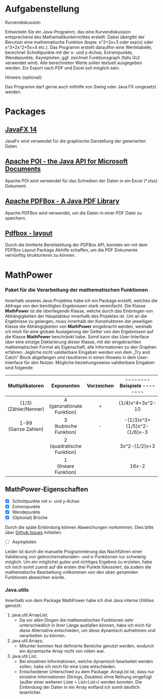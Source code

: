 
# Aufgabenstellung  
  
Kurvendiskussion  
  
Entwickeln Sie ein Java-Programm, das eine Kurvendiskussion entsprechend des Mathematikunterrichtes erstellt. Dabei übergibt der Benutzer eine mathematische Funktion (bspw. x^2+2x+3 oder exp(x) oder x^3+2x^2+5x+4 etc.). Das Programm erstellt daraufhin eine Wertetabelle, berechnet Schnittpunkte mit der x- und y-Achse, Extrempunkte, Wendepunkte, Asymptoten, ggf. zeichnet Funktionsgraph (falls GUI verwendet wird). Alle berechneten Werte sollen textuell ausgegeben werden. Ein Export nach PDF und Excel soll möglich sein.   
  
Hinweis (optional):   
 
Das Programm darf gerne auch mithilfe von Swing oder Java FX umgesetzt werden.   
  
# Packages

##  [JavaFX 14](https://openjfx.io/index.html)
JavaFx wird verwendet für die graphische Darstellung der generierten Daten 

##  [Apache POI - the Java API for Microsoft Documents](https://poi.apache.org/index.html)
Apache POI wird verwendet für das Schreiben der Daten in ein Excel (*.xlsx) Dokument.

## [Apache PDFBox  - A Java PDF Library](https://pdfbox.apache.org/)
Apache PDFBox wird verwendet, um die Daten in einer PDF Datei zu speichern.

## [Pdfbox - layout](https://github.com/ralfstuckert/pdfbox-layout)
Durch die limitierte Bereitstellung der PDFBox API, konnten wir mit dem PDFBox Layout Package Abhilfe schaffen, um die PDF Dokumente vernünftig strukturieren zu können.

# MathPower 
### Paket für die Verarbeitung der mathematischen Funktionen

Innerhalb unseres Java-Projektes habe ich ein Package erstellt, welches die Abfrage von den benötigten Ergebnissen stark vereinfacht. Die Klasse **MathPower** ist die überliegende Klasse, welche durch das Einbringen von Abhängigkeiten der Hauptakteur innerhalb des Projektes ist. Um an die Ergebnisse zu gelangen, muss innerhalb der Konstruktoren der jeweiligen Klasse die Abhängigkeiten von **MathPower** eingebracht werden, weshalb ich mich für eine globale Auslagerung der Getter von den Ergebnissen auf die Klasse **MathPower** beschränkt habe. Somit kann das User-Interface über eine einzige Deklarierung dieser Klasse, mit der eingebrachten mathematischen Formel als Eigenschaft, alle Informationen zu den Graphen erfahren. Jegliche nicht validierbare Eingaben werden von dem „Try and Catch“ Block abgefangen und resultieren in einen Hinweis in dem User-Interface für den Nutzer. Mögliche beziehungsweise validierbare Eingaben sind folgende: 

| Multiplikatoren  | Exponenten | Vorzeichen | -------- Beispiele -------- |
| :---: | :---: | :---: | :---: |
| (1/3) <br/> (Zähler/Nenner) | 4 <br/> (ganzrationale Funktion) | + | (1/4)x^4+3x^2-10 |
| 1-99  <br/> (Ganze Zahlen) | 3 <br/> (kubische Funktion) | - | -(1/3)x^3+(1/5)x^2-(1/6)x-3 |
|  | 2 <br/> (quadratische Funktion) |  | 3x^2-(1/2)x+3 |
|  | 1 <br/> (lineare Funktion) |  | 16x-2 |

## MathPower-Eigenschaften
- [x] Schnittpunkte mit x- und y-Achse
- [x] Extrempunkte
- [x] Wendepunkte
- [x] \(Optional) Brüche 

Durch die späte Einbindung können Abweichungen vorkommen. Dies bitte über [Github Issues](https://github.com/goeckenils/curvesketching/issues/new) mitteilen.

- [ ] Asymptoten

Leider ist durch die manuelle Programmierung das Nachführen einer Validierung von gebrochenrationalen- und e-Funktionen nur schwierig möglich. Um ein möglichst gutes und richtiges Ergebnis zu erzielen, habe ich mich somit zuerst auf die ersten drei Punkte fokossiert, da zudem die mathematische Bearbeitung vollkommen von den oben genannten Funktionen abweichen würde.

### Java.utils
Innerhalb von dem Package MathPower habe ich drei Java interne Utilities genutzt:

1. java.util.ArrayList;
    - Da vor allen Dingen die mathematischen Funktionen sehr unterschiedlich in ihrer Länge ausfallen können, habe ich mich für diese Alternative entschieden, um diese dynamisch aufnehmen und verarbeiten zu können.
2. java.util.Arrays;
    - Mitunter konnten fest definierte Bereiche genutzt werden, wodurch ein dynamische Array nicht von nöten war.
3. java.util.List;
    - Bei einzelnen Informationen, welche dynamisch bearbeitet werden sollen, habe ich mich für eine Liste entschieden.
    - Entscheidener Unterschied zu dem Package .ArrayList ist, dass nur einzelne Informationen (Strings, Doubles) ohne Reihung eingefügt (außer einer weiteren Liste = List<List<Double>>) werden konnten. Die Einbindung der Daten in ein Array entfand ich somit deutlich leserlicher.

